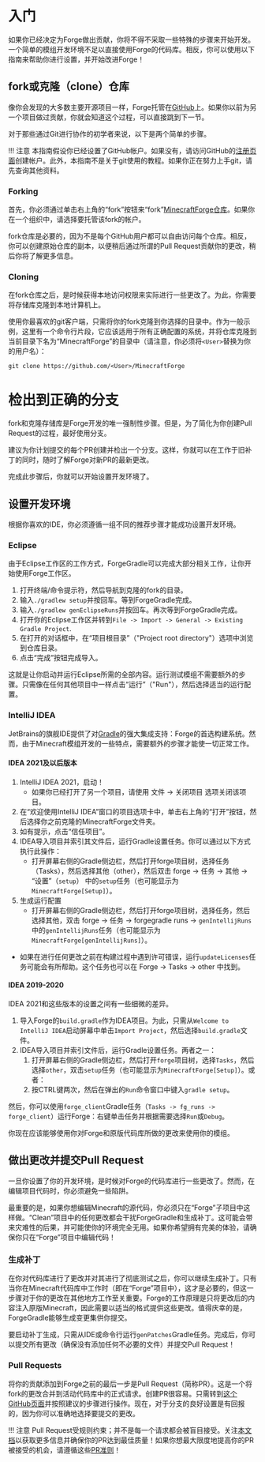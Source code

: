 入门
====

如果你已经决定为Forge做出贡献，你将不得不采取一些特殊的步骤来开始开发。一个简单的模组开发环境不足以直接使用Forge的代码库。相反，你可以使用以下指南来帮助你进行设置，并开始改进Forge！

fork或克隆（clone）仓库
----------------------

像你会发现的大多数主要开源项目一样，Forge托管在[GitHub][github]上。如果你以前为另一个项目做过贡献，你就会知道这个过程，可以直接跳到下一节。

对于那些通过Git进行协作的初学者来说，以下是两个简单的步骤。

!!! 注意
    本指南假设你已经设置了GitHub帐户。如果没有，请访问GitHub的[注册页面][register]创建帐户。此外，本指南不是关于git使用的教程。如果你正在努力上手git，请先查询其他资料。

### Forking

首先，你必须通过单击右上角的“fork”按钮来“fork”[MinecraftForge仓库][forgerepo]。如果你在一个组织中，请选择要托管该fork的帐户。

fork仓库是必要的，因为不是每个GitHub用户都可以自由访问每个仓库。相反，你可以创建原始仓库的副本，以便稍后通过所谓的Pull Request贡献你的更改，稍后你将了解更多信息。

### Cloning

在fork仓库之后，是时候获得本地访问权限来实际进行一些更改了。为此，你需要将存储库克隆到本地计算机上。

使用你最喜欢的git客户端，只需将你的fork克隆到你选择的目录中。作为一般示例，这里有一个命令行片段，它应该适用于所有正确配置的系统，并将仓库克隆到当前目录下名为“MinecraftForge”的目录中（请注意，你必须将`<User>`替换为你的用户名）：

```git clone https://github.com/<User>/MinecraftForge```

# 检出到正确的分支

fork和克隆存储库是Forge开发的唯一强制性步骤。但是，为了简化为你创建Pull Request的过程，最好使用分支。

建议为你计划提交的每个PR创建并检出一个分支。这样，你就可以在工作于旧补丁的同时，随时了解Forge对新PR的最新更改。

完成此步骤后，你就可以开始设置开发环境了。

设置开发环境
-----------

根据你喜欢的IDE，你必须遵循一组不同的推荐步骤才能成功设置开发环境。

### Eclipse

由于Eclipse工作区的工作方式，ForgeGradle可以完成大部分相关工作，让你开始使用Forge工作区。

1. 打开终端/命令提示符，然后导航到克隆的fork的目录。
2. 输入`./gradlew setup`并按回车。等到ForgeGradle完成。
3. 输入`./gradlew genEclipseRuns`并按回车。再次等到ForgeGradle完成。
4. 打开你的Eclipse工作区并转到`File -> Import -> General -> Existing Gradle Project`.
5. 在打开的对话框中，在“项目根目录”（"Project root directory"）选项中浏览到仓库目录。
6. 点击“完成”按钮完成导入。

这就是让你启动并运行Eclipse所需的全部内容。运行测试模组不需要额外的步骤。只需像在任何其他项目中一样点击“运行”（"Run"），然后选择适当的运行配置。

### IntelliJ IDEA

JetBrains的旗舰IDE提供了对[Gradle][gradle]的强大集成支持：Forge的首选构建系统。然而，由于Minecraft模组开发的一些特点，需要额外的步骤才能使一切正常工作。

#### IDEA 2021及以后版本
1. IntelliJ IDEA 2021，启动！
    - 如果你已经打开了另一个项目，请使用 文件 -> 关闭项目 选项关闭该项目。
2. 在“欢迎使用IntelliJ IDEA”窗口的项目选项卡中，单击右上角的“打开”按钮，然后选择你之前克隆的MinecraftForge文件夹。
3. 如有提示，点击“信任项目”。
4. IDEA导入项目并索引其文件后，运行Gradle设置任务。你可以通过以下方式执行此操作：
    - 打开屏幕右侧的Gradle侧边栏，然后打开forge项目树，选择任务（Tasks），然后选择其他（other），然后双击 forge -> 任务 -> 其他 -> “设置”（`setup`） 中的`setup`任务（也可能显示为`MinecraftForge[Setup]`）。
5. 生成运行配置
    - 打开屏幕右侧的Gradle侧边栏，然后打开forge项目树，选择任务，然后选择其他，双击 forge -> 任务 -> forgegradle runs -> `genIntellijRuns` 中的`genIntellijRuns`任务（也可能显示为`MinecraftForge[genIntellijRuns]`）。
- 如果在进行任何更改之前在构建过程中遇到许可错误，运行`updateLicenses`任务可能会有所帮助。这个任务也可以在 Forge -> Tasks -> other 中找到。

#### IDEA 2019-2020
IDEA 2021和这些版本的设置之间有一些细微的差异。

1. 导入Forge的`build.gradle`作为IDEA项目。为此，只需从`Welcome to IntelliJ IDEA`启动屏幕中单击`Import Project`，然后选择`build.gradle`文件。
1. IDEA导入项目并索引文件后，运行Gradle设置任务。两者之一：
    1. 打开屏幕右侧的Gradle侧边栏，然后打开`forge`项目树，选择`Tasks`，然后选择`other`，双击`setup`任务（也可能显示为`MinecraftForge[Setup]`）。或者：
    1. 按CTRL键两次，然后在弹出的`Run`命令窗口中键入`gradle setup`。

然后，你可以使用`forge_client`Gradle任务（`Tasks -> fg_runs -> forge_client`）运行Forge：右键单击任务并根据需要选择`Run`或`Debug`。

你现在应该能够使用你对Forge和原版代码库所做的更改来使用你的模组。

做出更改并提交Pull Request
-------------------------

一旦你设置了你的开发环境，是时候对Forge的代码库进行一些更改了。然而，在编辑项目代码时，你必须避免一些陷阱。

最重要的是，如果你想编辑Minecraft的源代码，你必须只在“Forge”子项目中这样做。“Clean”项目中的任何更改都会干扰ForgeGradle和生成补丁。这可能会带来灾难性的后果，并可能使你的环境完全无用。如果你希望拥有完美的体验，请确保你只在“Forge”项目中编辑代码！

### 生成补丁

在你对代码库进行了更改并对其进行了彻底测试之后，你可以继续生成补丁。只有当你在Minecraft代码库中工作时（即在“Forge”项目中），这才是必要的，但这一步骤对于你的更改在其他地方工作至关重要。Forge的工作原理是只将更改后的内容注入原版Minecraft，因此需要以适当的格式提供这些更改。值得庆幸的是，ForgeGradle能够生成变更集供你提交。

要启动补丁生成，只需从IDE或命令行运行`genPatches`Gradle任务。完成后，你可以提交所有更改（确保没有添加任何不必要的文件）并提交Pull Request！

### Pull Requests

将你的贡献添加到Forge之前的最后一步是Pull Request（简称PR）。这是一个将fork的更改合并到活动代码库中的正式请求。创建PR很容易。只需转到[这个GitHub页面][submitpr]并按照建议的步骤进行操作。现在，对于分支的良好设置是有回报的，因为你可以准确地选择要提交的更改。

!!! 注意
    Pull Request受规则约束；并不是每一个请求都会被盲目接受。关注[本文档][contribute]以获取更多信息并确保你的PR达到最佳质量！如果你想最大限度地提高你的PR被接受的机会，请遵循这些[PR准则][guidelines]！

[github]: https://www.github.com
[register]: https://www.github.com/join
[forgerepo]: https://www.github.com/MinecraftForge/MinecraftForge
[gradle]: https://www.gradle.org
[submitpr]: https://github.com/MinecraftForge/MinecraftForge/compare
[contribute]: https://github.com/MinecraftForge/MinecraftForge/blob/1.13.x/CONTRIBUTING.md
[guidelines]: ./prguidelines.md
